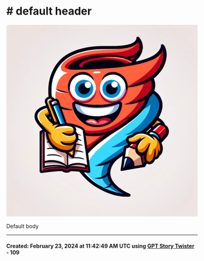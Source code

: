 # # default header

![Story Twister](<../images/GPT_story_twister.png>)

Default body

-----
#### Created: February 23, 2024 at 11:42:49 AM UTC using [GPT Story Twister](https://chat.openai.com/g/g-mBiNy6U9S-story-twister) - 109